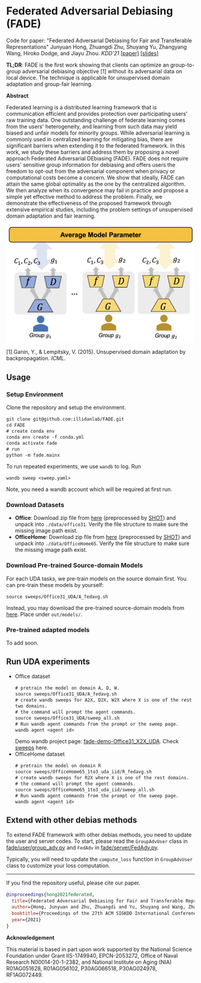 Federated Adversarial Debiasing (FADE)
======================================

Code for paper: "Federated Adversarial Debiasing for Fair and Transferable Representations" Junyuan Hong, Zhuangdi Zhu, Shuyang Yu, Zhangyang Wang, Hiroko Dodge, and Jiayu Zhou. *KDD'21*
[[paper]](https://dl.acm.org/doi/10.1145/3447548.3467281) [[slides]](https://jyhong.gitlab.io/publication/fade2021kdd/slides.pdf)

**TL;DR**: FADE is the first work showing that clients can optimize an group-to-group adversarial debiasing objective [1] without its adversarial data on local device. The technique is applicable for unsupervised domain adaptation and group-fair learning.

**Abstract**

Federated learning is a distributed learning framework that is communication efficient and provides protection over participating users' raw training data. One outstanding challenge of federate learning comes from the users' heterogeneity, and learning from such data may yield biased and unfair models for minority groups. While adversarial learning is commonly used in centralized learning for mitigating bias, there are significant barriers when extending it to the federated framework. In this work, we study these barriers and address them by proposing a novel approach Federated Adversarial DEbiasing (FADE). FADE does not require users' sensitive group information for debiasing and offers users the freedom to opt-out from the adversarial component when privacy or computational costs become a concern. We show that ideally, FADE can attain the same global optimality as the one by the centralized algorithm. We then analyze when its convergence may fail in practice and propose a simple yet effective method to address the problem. Finally, we demonstrate the effectiveness of the proposed framework through extensive empirical studies, including the problem settings of unsupervised domain adaptation and fair learning.

![FADE](assets/fade.png)

[1] Ganin, Y., & Lempitsky, V. (2015). Unsupervised domain adaptation by backpropagation. *ICML*.

## Usage
### Setup Environment
Clone the repository and setup the environment.
```shell
git clone git@github.com:illidanlab/FADE.git
cd FADE
# create conda env
conda env create -f conda.yml
conda activate fade
# run
python -m fade.mainx
```

To run repeated experiments, we use `wandb` to log. Run
```shell
wandb sweep <sweep.yaml>
```
Note, you need a wandb account which will be required at first run.

### Download Datasets

* **Office**: Download zip file from [here](https://drive.google.com/file/d/0B4IapRTv9pJ1WGZVd1VDMmhwdlE/view) (preprocessed by [SHOT](https://github.com/tim-learn/SHOT)) and unpack into `./data/office31`. Verify the file structure to make sure the missing image path exist.
* **OfficeHome**: Download zip file from [here](https://drive.google.com/file/d/0B81rNlvomiwed0V1YUxQdC1uOTg/view) (preprocessed by [SHOT](https://github.com/tim-learn/SHOT)) and unpack into `./data/OfficeHome65`. Verify the file structure to make sure the missing image path exist.

### Download Pre-trained Source-domain Models

For each UDA tasks, we pre-train models on the source domain first. You can pre-train these models by yourself:
```shell
source sweeps/Office31_UDA/A_fedavg.sh
```
Instead, you may download the pre-trained source-domain models from [here](https://www.dropbox.com/sh/0imy8vft8o3mph8/AABhNuzbW02OmwboMu84e672a?dl=0). Place under `out/models/`.  

### Pre-trained adapted models

To add soon.

## Run UDA experiments

* Office dataset
    ```shell
    # pretrain the model on domain A, D, W.
    source sweeps/Office31_UDA/A_fedavg.sh
    # create wandb sweeps for A2X, D2X, W2X where X is one of the rest two domains.
    # the command will prompt the agent commands.
    source sweeps/Office31_UDA/sweep_all.sh
    # Run wandb agent commands from the prompt or the sweep page.
    wandb agent <agent id>
    ```
    Demo wandb project page: [fade-demo-Office31_X2X_UDA](https://wandb.ai/jyhong/fade-demo-Office31_X2X_UDA?workspace=user-jyhong). Check [sweeps](https://wandb.ai/jyhong/fade-demo-Office31_X2X_UDA/sweeps?workspace=user-jyhong) here.
* OfficeHome dataset
    ```shell
    # pretrain the model on domain R
    source sweeps/OfficeHome65_1to3_uda_iid/R_fedavg.sh
    # create wandb sweeps for R2X where X is one of the rest domains.
    # the command will prompt the agent commands.
    source sweeps/OfficeHome65_1to3_uda_iid/sweep_all.sh
    # Run wandb agent commands from the prompt or the sweep page.
    wandb agent <agent id>
    ```

## Extend with other debias methods

To extend FADE framework with other debias methods, you need to update the user and server codes. To start, please read the `GroupAdvUser` class in [fade/user/group_adv.py](fade/user/group_adv.py) and `FedAdv` in [fade/server/FedAdv.py](fade/server/FedAdv.py).

Typically, you will need to update the `compute_loss` function in `GroupAdvUser` class to customize your loss computation.

------------

If you find the repository useful, please cite our paper.
```bibtex
@inproceedings{hong2021federated,
  title={Federated Adversarial Debiasing for Fair and Transferable Representations},
  author={Hong, Junyuan and Zhu, Zhuangdi and Yu, Shuyang and Wang, Zhangyang and Dodge, Hiroko and Zhou, Jiayu},
  booktitle={Proceedings of the 27th ACM SIGKDD International Conference on Knowledge Discovery \& Data Mining},
  year={2021}
}
```

**Acknowledgement**

This material is based in part upon work supported by the National Science Foundation under Grant IIS-1749940, EPCN-2053272, Office of Naval Research N00014-20-1-2382, and National Institute on Aging (NIA) R01AG051628, R01AG056102, P30AG066518, P30AG024978, RF1AG072449.

